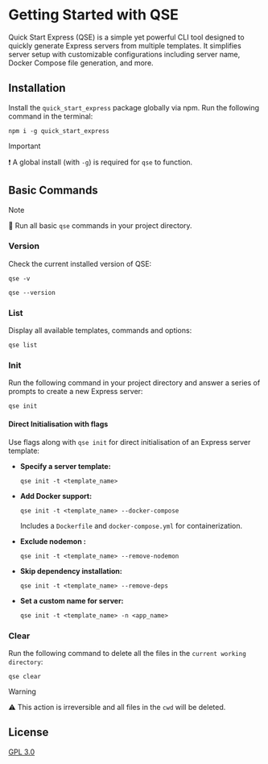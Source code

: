 # Getting Started with QSE

Quick Start Express (QSE) is a simple yet powerful CLI tool designed to quickly generate Express servers from multiple templates. It simplifies server setup with customizable configurations including server name, Docker Compose file generation, and more.

## Installation

Install the `quick_start_express` package globally via npm. Run the following command in the terminal:

```shell
npm i -g quick_start_express
```

> [!Important]
> :exclamation: A global install (with `-g`) is required for `qse` to function.

## Basic Commands

> [!Note]
> :pushpin: Run all basic `qse` commands in your project directory.

### Version

Check the current installed version of QSE:

```shell
qse -v
```

```shell
qse --version
```

### List

Display all available templates, commands and options:

```shell
qse list
```

### Init

Run the following command in your project directory and answer a series of prompts to create a new Express server:

```shell
qse init
```

#### Direct Initialisation with flags

Use flags along with `qse init` for direct initialisation of an Express server template:

- **Specify a server template:**

    ```shell
    qse init -t <template_name>
    ```

- **Add Docker support:**

    ```shell
    qse init -t <template_name> --docker-compose
    ```

    Includes a `Dockerfile` and `docker-compose.yml` for containerization.

- **Exclude nodemon :**

    ```shell
    qse init -t <template_name> --remove-nodemon
    ```

- **Skip dependency installation:**

    ```shell
    qse init -t <template_name> --remove-deps
    ```

- **Set a custom name for server:**
    ```shell
    qse init -t <template_name> -n <app_name>
    ```

### Clear

Run the following command to delete all the files in the `current working directory`:

```shell
qse clear
```

> [!Warning]
> :warning: This action is irreversible and all files in the `cwd` will be deleted.

## License

[GPL 3.0](https://github.com/CSE-25/quick_start_express/blob/main/LICENSE)
